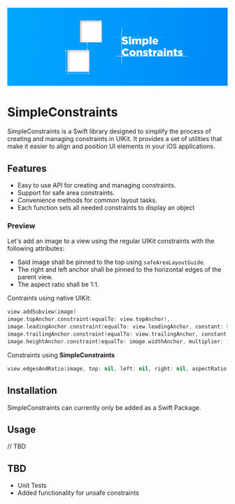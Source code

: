<p align="center">
    <img src="simple_constraints.png" width="1000" alt="SimpleConstraints"/>
</p>

# SimpleConstraints

SimpleConstraints is a Swift library designed to simplify the process of creating and managing constraints in UIKit. It provides a set of utilities that make it easier to align and position UI elements in your iOS applications.

## Features

- Easy to use API for creating and managing constraints.
- Support for safe area constraints.
- Convenience methods for common layout tasks.
- Each function sets all needed constraints to display an object

### Preview

Let's add an image to a view using the regular UIKit constraints with the following attributes:
- Said image shall be pinned to the top using `safeAreaLayoutGuide`.
- The right and left anchor shall be pinned to the horizontal edges of the parent view.
- The aspect ratio shall be 1:1.

Contraints using native UIKit:
```swift
view.addSubview(image)
image.topAnchor.constraint(equalTo: view.topAnchor),
image.leadingAnchor.constraint(equalTo: view.leadingAnchor, constant: 0),
image.trailingAnchor.constraint(equalTo: view.trailingAnchor, constant: 0),
image.heightAnchor.constraint(equalTo: image.widthAnchor, multiplier: 1/1)
```
Constraints using **SimpleConstraints**
```swift
view.edgesAndRatio(image, top: nil, left: nil, right: nil, aspectRatio: 1)
```

## Installation

SimpleConstraints can currently only be added as a Swift Package.

## Usage
// TBD

## TBD
- Unit Tests
- Added functionality for unsafe constraints

